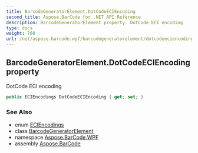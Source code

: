 ```yaml
---
title: BarcodeGeneratorElement.DotCodeECIEncoding
second_title: Aspose.BarCode for .NET API Reference
description: BarcodeGeneratorElement property. DotCode ECI encoding
type: docs
weight: 760
url: /net/aspose.barcode.wpf/barcodegeneratorelement/dotcodeeciencoding/
---
```

## BarcodeGeneratorElement.DotCodeECIEncoding property

DotCode ECI encoding

```csharp
public ECIEncodings DotCodeECIEncoding { get; set; }
```

### See Also

* enum [ECIEncodings](../../../aspose.barcode.generation/eciencodings/)
* class [BarcodeGeneratorElement](../)
* namespace [Aspose.BarCode.WPF](../../../aspose.barcode.wpf/)
* assembly [Aspose.BarCode](../../../)


